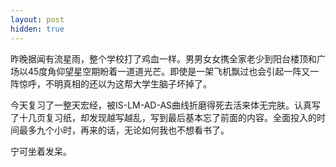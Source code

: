 ```yaml
---
layout: post
hidden: true
---
```

昨晚据闻有流星雨，整个学校打了鸡血一样。男男女女携全家老少到阳台楼顶和广场以45度角仰望星空期盼着一道道光芒。即使是一架飞机飘过也会引起一阵又一阵惊呼，不明真相的还以为这帮大学生脑子坏掉了。

今天复习了一整天宏经，被IS-LM-AD-AS曲线折磨得死去活来体无完肤。认真写了十几页复习纸，却发现越写越乱，写到最后基本忘了前面的内容。全面投入的时间最多九个小时，再来的话，无论如何我也不想看书了。

宁可坐着发呆。